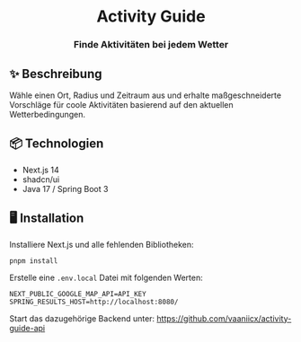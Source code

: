 <h1 align="center">Activity Guide</h1>
<h3 align="center">Finde Aktivitäten bei jedem Wetter</h3>

## ✨ Beschreibung

Wähle einen Ort, Radius und Zeitraum aus und erhalte maßgeschneiderte Vorschläge für coole Aktivitäten basierend auf den aktuellen Wetterbedingungen.

## 📦 Technologien

- Next.js 14
- shadcn/ui
- Java 17 / Spring Boot 3

## 🖥 Installation

Installiere Next.js und alle fehlenden Bibliotheken:

```
pnpm install
```

Erstelle eine `.env.local` Datei mit folgenden Werten:

```
NEXT_PUBLIC_GOOGLE_MAP_API=API_KEY
SPRING_RESULTS_HOST=http://localhost:8080/
```

Start das dazugehörige Backend unter: https://github.com/vaaniicx/activity-guide-api

